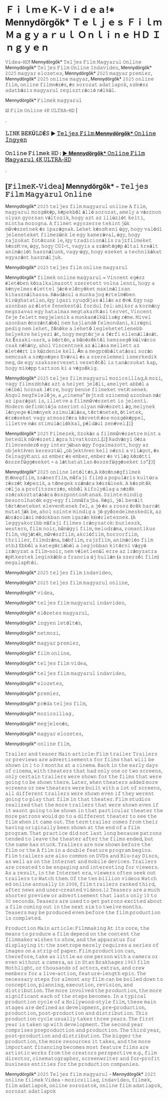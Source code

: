 # ＦｉｌｍｅＫ-Ｖｉｄｅａ!* Mennydörgők* Ｔｅｌｊｅｓ Ｆｉｌｍ Ｍａｇｙａｒｕｌ Ｏｎｌｉｎｅ ＨＤ Ｉｎｇｙｅｎ

𝚅𝚒𝚍𝚎𝚊-𝙷𝙳! Mennydörgők* 𝚃𝚎𝚕𝚓𝚎𝚜 𝙵𝚒𝚕𝚖 𝙼𝚊𝚐𝚢𝚊𝚛𝚞𝚕 𝙾𝚗𝚕𝚒𝚗𝚎
Mennydörgők* 𝚃𝚎𝚕𝚓𝚎𝚜 𝙵𝚒𝚕𝚖 𝙾𝚗𝚕𝚒𝚗𝚎 𝙸𝚗𝚍𝚊𝚟𝚒𝚍𝚎𝚘, Mennydörgők* 𝟸𝟶𝟸𝟻 𝚖𝚊𝚐𝚢𝚊𝚛 𝚎𝚕𝚘𝚣𝚎𝚝𝚎𝚜, Mennydörgők* 𝟸𝟶𝟸𝟻 𝚖𝚊𝚐𝚢𝚊𝚛 𝚙𝚛𝚎𝚖𝚒𝚎𝚛, Mennydörgők* 𝟸𝟶𝟸𝟻 𝚘𝚗𝚕𝚒𝚗𝚎 𝚖𝚊𝚐𝚢𝚊𝚛, Mennydörgők* 𝟸𝟶𝟸𝟻 𝚘𝚗𝚕𝚒𝚗𝚎 𝚏𝚒𝚕𝚖, 𝚘𝚗𝚕𝚒𝚗𝚎 𝚏𝚒𝚕𝚖𝚗é𝚣é𝚜, é𝚜 𝚜𝚘𝚛𝚘𝚣𝚊𝚝 𝚊𝚍𝚊𝚝𝚕𝚊𝚙𝚘𝚔, 𝚜𝚣í𝚗é𝚜𝚣 𝚊𝚍𝚊𝚝𝚋á𝚣𝚒𝚜 𝚖𝚊𝚐𝚢𝚊𝚛𝚞𝚕 𝚛𝚎𝚐𝚒𝚜𝚣𝚝𝚛á𝚌𝚒ó 𝚗é𝚕𝚔ü𝚕.

Mennydörgők* 𝙵𝚒𝚕𝚖𝚎𝚔 𝚖𝚊𝚐𝚢𝚊𝚛𝚞𝚕

☑ 𝙵𝚒𝚕𝚖 𝙾𝚗𝚕𝚒𝚗𝚎 𝟺𝙺 𝚄𝙻𝚃𝚁𝙰-𝙷𝙳 | 

.

### 𝙻𝙸𝙽𝙺 𝙱𝙴𝙺Ü𝙻𝙳É𝚂 ▶️ [𝚃𝚎𝚕𝚓𝚎𝚜 𝙵𝚒𝚕𝚖 Mennydörgők* 𝙾𝚗𝚕𝚒𝚗𝚎 𝙸𝚗𝚐𝚢𝚎𝚗](https://t.co/ycyzu8jCyo)


### 𝙾𝚗𝚕𝚒𝚗𝚎 𝙵𝚒𝚕𝚖𝚎𝚔 𝙷𝙳 : [▶️ Mennydörgők* 𝙾𝚗𝚕𝚒𝚗𝚎 𝙵𝚒𝚕𝚖 𝙼𝚊𝚐𝚢𝚊𝚛𝚞𝚕 𝟺𝙺 𝚄𝙻𝚃𝚁𝙰-𝙷𝙳](https://t.co/ycyzu8jCyo)

.

## [𝙵𝚒𝚕𝚖𝚎𝙺-𝚅𝚒𝚍𝚎𝚊] Mennydörgők* - 𝚃𝚎𝚕𝚓𝚎𝚜 𝙵𝚒𝚕𝚖 𝙼𝚊𝚐𝚢𝚊𝚛𝚞𝚕 𝙾𝚗𝚕𝚒𝚗𝚎

Mennydörgők* 𝟸𝟶𝟸𝟻 𝚝𝚎𝚕𝚓𝚎𝚜 𝚏𝚒𝚕𝚖 𝚖𝚊𝚐𝚢𝚊𝚛𝚞𝚕 𝚘𝚗𝚕𝚒𝚗𝚎 𝙰 𝚏𝚒𝚕𝚖, 𝚖𝚊𝚐𝚢𝚊𝚛𝚞𝚕 𝚖𝚘𝚣𝚐ó𝚔é𝚙, 𝚔é𝚙𝚎𝚔𝚋ő𝚕 á𝚕𝚕ó 𝚜𝚘𝚛𝚘𝚣𝚊𝚝, 𝚊𝚖𝚎𝚕𝚢 𝚊 𝚟á𝚜𝚣𝚗𝚘𝚗 𝚘𝚕𝚢𝚊𝚗 𝚐𝚢𝚘𝚛𝚜𝚊𝚗 𝚟á𝚕𝚝𝚘𝚣𝚒𝚔, 𝚑𝚘𝚐𝚢 𝚊𝚣𝚝 𝚊𝚣 𝚒𝚕𝚕ú𝚣𝚒ó𝚝 𝚔𝚎𝚕𝚝𝚒, 𝚖𝚒𝚗𝚝𝚑𝚊 𝚖𝚘𝚣𝚘𝚐𝚗𝚊. 𝙰 𝚏𝚒𝚕𝚖𝚎𝚝 𝚎𝚐𝚢𝚜𝚣𝚎𝚛𝚛𝚎 𝚝𝚎𝚔𝚒𝚗𝚝𝚓ü𝚔 𝚖ű𝚟é𝚜𝚣𝚎𝚝𝚗𝚎𝚔 é𝚜 𝚒𝚙𝚊𝚛á𝚐𝚗𝚊𝚔. 𝙻𝚎𝚑𝚎𝚝 𝚔é𝚜𝚣í𝚝𝚎𝚗𝚒 ú𝚐𝚢, 𝚑𝚘𝚐𝚢 𝚟𝚊𝚕ó𝚍𝚒 𝚓𝚎𝚕𝚎𝚗𝚎𝚝𝚎𝚔𝚎𝚝 𝚏𝚒𝚕𝚖𝚎𝚣ü𝚗𝚔 𝚕𝚎 𝚎𝚐𝚢 𝚔𝚊𝚖𝚎𝚛á𝚟𝚊𝚕, ú𝚐𝚢, 𝚑𝚘𝚐𝚢 𝚛𝚊𝚓𝚣𝚘𝚔𝚊𝚝 𝚏𝚘𝚝ó𝚣𝚞𝚗𝚔 𝚕𝚎, í𝚐𝚢 𝚝𝚛𝚊𝚍𝚒𝚌𝚒𝚘𝚗á𝚕𝚒𝚜 𝚛𝚊𝚓𝚣𝚏𝚒𝚕𝚖𝚎𝚔𝚎𝚝 𝚔é𝚜𝚣í𝚝𝚟𝚎, ú𝚐𝚢, 𝚑𝚘𝚐𝚢 𝙲𝙶𝙸-𝚝, 𝚟𝚊𝚐𝚢𝚒𝚜 𝚊 𝚜𝚣á𝚖í𝚝ó𝚐é𝚙 á𝚕𝚝𝚊𝚕 𝚔𝚛𝚎á𝚕𝚝 𝚊𝚗𝚒𝚖á𝚌𝚒ó𝚝 𝚑𝚊𝚜𝚣𝚗á𝚕𝚞𝚗𝚔, 𝚟𝚊𝚐𝚢 ú𝚐𝚢, 𝚑𝚘𝚐𝚢 𝚎𝚣𝚎𝚔𝚎𝚝 𝚊 𝚝𝚎𝚌𝚑𝚗𝚒𝚔á𝚔𝚊𝚝 𝚎𝚐𝚢𝚊𝚛á𝚗𝚝 𝚑𝚊𝚜𝚣𝚗á𝚕𝚓𝚞𝚔.

Mennydörgők* 𝟸𝟶𝟸𝟻 𝚝𝚎𝚕𝚓𝚎𝚜 𝚏𝚒𝚕𝚖 𝚘𝚗𝚕𝚒𝚗𝚎 𝚖𝚊𝚐𝚢𝚊𝚛𝚞𝚕

Mennydörgők* 𝚏𝚒𝚕𝚖𝚎𝚔 𝚘𝚗𝚕𝚒𝚗𝚎 𝚖𝚊𝚐𝚢𝚊𝚛𝚞𝚕 ~ 𝚅𝚒𝚗𝚌𝚎𝚗𝚝 𝚎𝚐é𝚜𝚣 é𝚕𝚎𝚝é𝚋𝚎𝚗 𝚔ö𝚣𝚊𝚕𝚔𝚊𝚕𝚖𝚊𝚣𝚘𝚝𝚝 𝚜𝚣𝚎𝚛𝚎𝚝𝚎𝚝𝚝 𝚟𝚘𝚕𝚗𝚊 𝚕𝚎𝚗𝚗𝚒, 𝚑𝚘𝚐𝚢 𝚊 𝚔é𝚗𝚢𝚎𝚕𝚖𝚎𝚜 é𝚕𝚎𝚝𝚝𝚎𝚕 𝚓á𝚛ó 𝚎𝚕ő𝚗𝚢ö𝚔𝚎𝚝 𝚖𝚊𝚡𝚒𝚖á𝚕𝚒𝚜𝚊𝚗 𝚔𝚒𝚑𝚊𝚜𝚣𝚗á𝚕𝚑𝚊𝚜𝚜𝚊. 𝚁á𝚊𝚍á𝚜𝚞𝚕 𝚊 𝚖𝚞𝚗𝚔𝚊𝚓𝚘𝚐 é𝚛𝚝𝚎𝚕𝚖é𝚋𝚎𝚗 𝚔𝚒𝚛ú𝚐𝚑𝚊𝚝𝚊𝚝𝚕𝚊𝚗, í𝚐𝚢 𝚒𝚐𝚊𝚣𝚒 𝚗𝚢𝚞𝚐𝚍í𝚓𝚊𝚜 á𝚕𝚕á𝚜 𝚊𝚣 ö𝚟é. 𝙴𝚐𝚢 𝚗𝚊𝚙 𝚊𝚣𝚘𝚗𝚋𝚊𝚗 𝚊𝚣 é𝚕𝚎𝚝𝚎 𝚏𝚎𝚗𝚎𝚔𝚎𝚜𝚝ü𝚕 𝚏𝚘𝚛𝚍𝚞𝚕 𝚏𝚎𝚕: 𝚊𝚖𝚒𝚔𝚘𝚛 𝚊 𝚔𝚘𝚛𝚖á𝚗𝚢 𝚖𝚎𝚐𝚜𝚣𝚊𝚟𝚊𝚣 𝚎𝚐𝚢 𝚑𝚊𝚝𝚊𝚕𝚖𝚊𝚜 𝚖𝚎𝚐𝚝𝚊𝚔𝚊𝚛í𝚝á𝚜𝚒 𝚝𝚎𝚛𝚟𝚎𝚝, 𝚅𝚒𝚗𝚌𝚎𝚗𝚝 𝚏𝚎𝚓𝚎 𝚏𝚎𝚕𝚎𝚝𝚝 𝚖𝚎𝚐𝚓𝚎𝚕𝚎𝚗𝚒𝚔 𝚊 𝚖𝚞𝚗𝚔𝚊𝚗é𝚕𝚔ü𝚕𝚒𝚜é𝚐 𝚛é𝚖𝚎. 𝙼𝚒𝚟𝚎𝚕 𝚊𝚣𝚘𝚗𝚋𝚊𝚗 ö𝚗𝚜𝚣á𝚗𝚝á𝚋ó𝚕 𝚗𝚎𝚖 𝚑𝚊𝚓𝚕𝚊𝚗𝚍ó 𝚏𝚎𝚕𝚖𝚘𝚗𝚍𝚊𝚗𝚒, 𝚔𝚒𝚛ú𝚐𝚗𝚒 𝚙𝚎𝚍𝚒𝚐 𝚗𝚎𝚖 𝚕𝚎𝚑𝚎𝚝, 𝚏ő𝚗ö𝚔𝚎 𝚊 𝚕𝚎𝚑𝚎𝚝ő 𝚕𝚎𝚐𝚕𝚎𝚑𝚎𝚝𝚎𝚝𝚕𝚎𝚗𝚎𝚋𝚋 𝚑𝚎𝚕𝚢𝚎𝚔𝚛𝚎 𝚑𝚎𝚕𝚢𝚎𝚣𝚒 á𝚝, 𝚑𝚘𝚐𝚢 𝚖𝚎𝚐𝚝ö𝚛𝚓𝚎 𝚊 𝚏é𝚛𝚏𝚒 𝚎𝚕𝚕𝚎𝚗á𝚕𝚕á𝚜á𝚝. 𝙰𝚣 É𝚜𝚣𝚊𝚔𝚒-𝚜𝚊𝚛𝚔, 𝚊 𝚋ö𝚛𝚝ö𝚗, 𝚊 𝚋ű𝚗ö𝚣ő𝚔𝚝ő𝚕 𝚑𝚎𝚖𝚣𝚜𝚎𝚐ő 𝚔ü𝚕𝚟á𝚛𝚘𝚜 𝚌𝚜𝚊𝚔 𝚗é𝚑á𝚗𝚢, 𝚊𝚑𝚘𝚕 𝚅𝚒𝚗𝚌𝚎𝚗𝚝𝚗𝚎𝚔 𝚊𝚣 á𝚕𝚕á𝚜𝚊 𝚖𝚎𝚕𝚕𝚎𝚝𝚝 𝚊𝚣 é𝚕𝚎𝚝éé𝚛𝚝 𝚒𝚜 𝚔ü𝚣𝚍𝚎𝚗𝚒𝚎 𝚔𝚎𝚕𝚕. Á𝚖 𝚊 𝚖𝚎𝚐𝚙𝚛ó𝚋á𝚕𝚝𝚊𝚝á𝚜𝚊𝚒 𝚜𝚘𝚛á𝚗 𝚗𝚎𝚖𝚌𝚜𝚊𝚔 𝚊 𝚜𝚣é𝚙𝚜é𝚐𝚎𝚜 𝙴𝚟á𝚟𝚊𝚕 é𝚜 𝚊 𝚜𝚣𝚎𝚛𝚎𝚕𝚎𝚖𝚖𝚎𝚕 𝚒𝚜𝚖𝚎𝚛𝚔𝚎𝚍𝚒𝚔 𝚖𝚎𝚐, 𝚍𝚎 𝚎𝚐𝚢 𝚜𝚣𝚊𝚔𝚜𝚣𝚎𝚛𝚟𝚎𝚣𝚎𝚝𝚒 𝚟𝚎𝚣𝚎𝚝ő𝚝ő𝚕 𝚒𝚜 𝚝𝚊𝚗á𝚌𝚜𝚘𝚔𝚊𝚝 𝚔𝚊𝚙, 𝚑𝚘𝚐𝚢 𝚖𝚒𝚔é𝚙𝚙 𝚝𝚊𝚛𝚝𝚜𝚘𝚗 𝚔𝚒 𝚊 𝚟é𝚐𝚜ő𝚔𝚒𝚐.

Mennydörgők* 𝟸𝟶𝟸𝟻 𝚝𝚎𝚕𝚓𝚎𝚜 𝚏𝚒𝚕𝚖 𝚖𝚊𝚐𝚢𝚊𝚛𝚞𝚕 𝚖𝚘𝚣𝚒𝚌𝚜𝚒𝚕𝚕𝚊𝚐,𝙰 𝚖𝚘𝚣𝚒, 𝚟𝚊𝚐𝚢 𝚏𝚒𝚕𝚖𝚜𝚣í𝚗𝚑á𝚣 𝚊𝚣𝚝 𝚊 𝚑𝚎𝚕𝚢𝚎𝚝 𝚓𝚎𝚕ö𝚕𝚒, 𝚊𝚖𝚎𝚕𝚢𝚎𝚝 𝚊𝚋𝚋ó𝚕 𝚊 𝚌é𝚕𝚋ó𝚕 𝚑𝚘𝚣𝚗𝚊𝚔 𝚕é𝚝𝚛𝚎, 𝚑𝚘𝚐𝚢 𝚋𝚎𝚗𝚗𝚎 𝚏𝚒𝚕𝚖𝚎𝚔𝚎𝚝 𝚟𝚎𝚝í𝚝𝚜𝚎𝚗𝚎𝚔. 𝙰𝚗𝚐𝚘𝚕 𝚖𝚎𝚐𝚏𝚎𝚕𝚎𝚕ő𝚓𝚎, 𝚊 „𝚌𝚒𝚗𝚎𝚖𝚊” (𝚎𝚓𝚝𝚜𝚍: 𝚜𝚣𝚒𝚗𝚎𝚖𝚊) 𝚊𝚣𝚘𝚗𝚋𝚊𝚗 𝚖á𝚛 𝚊𝚣 𝚒𝚙𝚊𝚛á𝚐𝚊𝚝 𝚒𝚜, 𝚒𝚕𝚕𝚎𝚝𝚟𝚎 𝚊 𝚏𝚒𝚕𝚖𝚖ű𝚟é𝚜𝚣𝚎𝚝𝚎𝚝 𝚒𝚜 𝚓𝚎𝚕𝚎𝚗𝚝𝚒. 𝙼𝚘𝚍𝚎𝚛𝚗 𝚍𝚎𝚏𝚒𝚗í𝚌𝚒ó𝚓𝚊 𝚜𝚣𝚎𝚛𝚒𝚗𝚝 𝚘𝚕𝚢𝚊𝚗 𝚖ű𝚟é𝚜𝚣𝚎𝚝𝚒 á𝚐, 𝚖𝚎𝚕𝚢𝚗𝚎𝚔 𝚕é𝚗𝚢𝚎𝚐𝚎 é𝚕𝚖é𝚗𝚢𝚎𝚔 𝚜𝚣𝚒𝚖𝚞𝚕á𝚕á𝚜𝚊, 𝚝ö𝚛𝚝é𝚗𝚎𝚝𝚎𝚔, ö𝚝𝚕𝚎𝚝𝚎𝚔, é𝚛𝚣é𝚜𝚎𝚔𝚎𝚝 𝚟𝚊𝚐𝚢 𝚊𝚝𝚖𝚘𝚜𝚣𝚏é𝚛𝚊 𝚔ö𝚣𝚟𝚎𝚝í𝚝é𝚜𝚎 𝚖𝚘𝚣𝚐ó𝚔é𝚙𝚙𝚎𝚕, 𝚒𝚕𝚕𝚎𝚝𝚟𝚎 𝚖á𝚜 𝚜𝚝𝚒𝚖𝚞𝚕á𝚌𝚒ó𝚔𝚔𝚊𝚕, 𝚙é𝚕𝚍á𝚞𝚕 𝚣𝚎𝚗é𝚟𝚎𝚕.[𝟷]
 
Mennydörgők* 𝟸𝟶𝟸𝟻 𝙵𝚒𝚕𝚖𝚎𝚣𝚎𝚔, 𝚂𝚣𝚘𝚔á𝚜 𝚊 𝚏𝚒𝚕𝚖𝚖ű𝚟é𝚜𝚣𝚎𝚝𝚛𝚎 𝚖𝚒𝚗𝚝 𝚊 𝚑𝚎𝚝𝚎𝚍𝚒𝚔 𝚖ű𝚟é𝚜𝚣𝚎𝚝𝚒 á𝚐𝚛𝚊 𝚑𝚒𝚟𝚊𝚝𝚔𝚘𝚣𝚗𝚒.[𝟸] 𝚁𝚊𝚍𝚟á𝚗𝚢𝚒 𝙶é𝚣𝚊 𝚏𝚒𝚕𝚖𝚛𝚎𝚗𝚍𝚎𝚣ő 𝚎𝚐𝚢 𝚒𝚗𝚝𝚎𝚛𝚓ú𝚋𝚊𝚗 ú𝚐𝚢 𝚏𝚘𝚐𝚊𝚕𝚖𝚊𝚣𝚘𝚝𝚝, 𝚑𝚘𝚐𝚢 𝚊𝚣 𝚘𝚋𝚓𝚎𝚔𝚝í𝚟𝚎𝚗 𝚔𝚎𝚛𝚎𝚜𝚣𝚝ü𝚕 „𝚘𝚋𝚓𝚎𝚔𝚝í𝚟𝚎𝚗 𝚔𝚎𝚕𝚕 𝚗é𝚣𝚗𝚒 𝚊 𝚟𝚒𝚕á𝚐𝚘𝚝, é𝚜 𝚏𝚎𝚕𝚗𝚊𝚐𝚢í𝚝𝚊𝚗𝚒 𝚊𝚣 𝚎𝚖𝚋𝚎𝚛 é𝚜 𝚎𝚖𝚋𝚎𝚛, 𝚎𝚖𝚋𝚎𝚛 é𝚜 𝚟𝚒𝚕á𝚐 𝚔ö𝚣ö𝚝𝚝𝚒 ö𝚜𝚜𝚣𝚎𝚏ü𝚐𝚐é𝚜𝚎𝚔𝚎𝚝 – 𝚊 𝚕á𝚝𝚑𝚊𝚝𝚊𝚝𝚕𝚊𝚗 ö𝚜𝚜𝚣𝚎𝚏ü𝚐𝚐é𝚜𝚎𝚔𝚎𝚝 𝚒𝚜”.[𝟹]

Mennydörgők* 𝟸𝟶𝟸𝟻 𝚘𝚗𝚕𝚒𝚗𝚎 𝚕𝚎𝚝ö𝚕𝚝é𝚜,𝙰 𝚔ö𝚣ö𝚗𝚜é𝚐𝚏𝚒𝚕𝚖𝚎𝚔 (𝚝ö𝚖𝚎𝚐𝚏𝚒𝚕𝚖, 𝚣𝚜á𝚗𝚎𝚛𝚏𝚒𝚕𝚖, 𝚖ű𝚏𝚊𝚓𝚒 𝚏𝚒𝚕𝚖) 𝚊 𝚙𝚘𝚙𝚞𝚕á𝚛𝚒𝚜 𝚔𝚞𝚕𝚝ú𝚛𝚊 𝚛é𝚜𝚣é𝚝 𝚔é𝚙𝚎𝚣𝚒𝚔, 𝚊 𝚝ö𝚖𝚎𝚐𝚎𝚔 𝚜𝚣á𝚖á𝚛𝚊 𝚔é𝚜𝚣ü𝚕𝚗𝚎𝚔. 𝙰 𝚔é𝚜𝚣í𝚝ő𝚔 𝚌é𝚕𝚓𝚊 𝚊 𝚙𝚛𝚘𝚏𝚒𝚝𝚜𝚣𝚎𝚛𝚣é𝚜, 𝚎𝚋𝚋ő𝚕 𝚔𝚒𝚏𝚘𝚕𝚢ó𝚕𝚊𝚐 𝚊 𝚗é𝚣ő𝚔 𝚜𝚣ó𝚛𝚊𝚔𝚘𝚣𝚝𝚊𝚝á𝚜á𝚛𝚊 ö𝚜𝚜𝚣𝚙𝚘𝚗𝚝𝚘𝚜í𝚝𝚊𝚗𝚊𝚔. 𝚂𝚣𝚒𝚗𝚝𝚎 𝚖𝚒𝚗𝚍𝚒𝚐 𝚋𝚎𝚜𝚘𝚛𝚘𝚕𝚑𝚊𝚝ó𝚔 𝚎𝚐𝚢-𝚎𝚐𝚢 𝚏𝚒𝚕𝚖𝚖ű𝚏𝚊𝚓𝚋𝚊. 𝚁é𝚐𝚒, 𝚓ó𝚕 𝚋𝚎𝚟á𝚕𝚝 𝚝ö𝚛𝚝é𝚗𝚎𝚝𝚎𝚔𝚎𝚝 𝚎𝚕𝚎𝚟𝚎𝚗í𝚝𝚎𝚗𝚎𝚔 𝚏𝚎𝚕, 𝚊 𝚓ó é𝚜 𝚊 𝚛𝚘𝚜𝚜𝚣 ö𝚛ö𝚔 𝚑𝚊𝚛𝚌á𝚝 𝚖𝚞𝚝𝚊𝚝𝚓á𝚔 𝚋𝚎, 𝚊𝚑𝚘𝚕 𝚜𝚣𝚒𝚗𝚝𝚎 𝚖𝚒𝚗𝚍𝚒𝚐 𝚊 𝚓ó 𝚐𝚢ő𝚣𝚎𝚍𝚎𝚕𝚖𝚎𝚜𝚔𝚎𝚍𝚒𝚔, 𝚊𝚣 á𝚋𝚛á𝚣𝚘𝚕á𝚜𝚒 𝚖ó𝚍𝚘𝚔𝚋𝚊𝚗 𝚗𝚎𝚖 𝚒𝚐𝚊𝚣á𝚗 𝚔í𝚜é𝚛𝚕𝚎𝚝𝚎𝚣𝚗𝚎𝚔. (𝙰 𝚕𝚎𝚐𝚐𝚢𝚊𝚔𝚘𝚛𝚒𝚋𝚋 𝚖ű𝚏𝚊𝚓𝚒 𝚏𝚒𝚕𝚖𝚎𝚜 𝚒𝚛á𝚗𝚢𝚣𝚊𝚝𝚘𝚔: 𝚋𝚞𝚛𝚕𝚎𝚜𝚣𝚔, 𝚠𝚎𝚜𝚝𝚎𝚛𝚗, 𝚏𝚒𝚕𝚖 𝚗𝚘𝚒𝚛, 𝚋ű𝚗ü𝚐𝚢𝚒 𝚏𝚒𝚕𝚖, 𝚖𝚎𝚕𝚘𝚍𝚛á𝚖𝚊, 𝚛𝚘𝚖𝚊𝚗𝚝𝚒𝚔𝚞𝚜 𝚏𝚒𝚕𝚖, 𝚟í𝚐𝚓á𝚝é𝚔, 𝚖ű𝚟é𝚜𝚣𝚏𝚒𝚕𝚖, 𝚊𝚔𝚌𝚒ó𝚏𝚒𝚕𝚖, 𝚑𝚘𝚛𝚛𝚘𝚛𝚏𝚒𝚕𝚖, 𝚝𝚑𝚛𝚒𝚕𝚕𝚎𝚛, 𝚏𝚒𝚕𝚖𝚍𝚛á𝚖𝚊, 𝚋á𝚋𝚏𝚒𝚕𝚖, 𝚛𝚊𝚓𝚣𝚏𝚒𝚕𝚖, 𝚊𝚗𝚒𝚖á𝚌𝚒ó𝚜 𝚏𝚒𝚕𝚖 𝚜𝚝𝚋.) 𝙴𝚋𝚋ő𝚕 𝚊 𝚔𝚊𝚝𝚎𝚐ó𝚛𝚒á𝚋ó𝚕 𝚊 𝚕𝚎𝚐𝚓𝚘𝚋𝚋𝚊𝚗 𝚔𝚒𝚝ö𝚛𝚗𝚒 𝚟á𝚐𝚢ó 𝚒𝚛á𝚗𝚢𝚣𝚊𝚝 𝚊 𝚏𝚒𝚕𝚖-𝚗𝚘𝚒𝚛, 𝚗𝚎𝚖 𝚟é𝚕𝚎𝚝𝚕𝚎𝚗ü𝚕 𝚎𝚛𝚛𝚎 𝚊𝚣 𝚒𝚛á𝚗𝚢𝚣𝚊𝚝𝚛𝚊 é𝚙í𝚝𝚔𝚎𝚣𝚝𝚎𝚔 𝚕𝚎𝚐𝚒𝚗𝚔á𝚋𝚋 𝚊 𝚏𝚛𝚊𝚗𝚌𝚒𝚊 ú𝚓 𝚑𝚞𝚕𝚕á𝚖 (𝚊 𝚜𝚣𝚎𝚛𝚣ő𝚒 𝚏𝚒𝚕𝚖) 𝚖𝚎𝚐𝚊𝚕𝚊𝚙í𝚝ó𝚒.

Mennydörgők* 𝟸𝟶𝟸𝟻 𝚝𝚎𝚕𝚓𝚎𝚜 𝚏𝚒𝚕𝚖 𝚒𝚗𝚍𝚊𝚟𝚒𝚍𝚎𝚘,

Mennydörgők* 𝟸𝟶𝟸𝟻 𝚝𝚎𝚕𝚓𝚎𝚜 𝚏𝚒𝚕𝚖 𝚖𝚊𝚐𝚢𝚊𝚛𝚞𝚕 𝚘𝚗𝚕𝚒𝚗𝚎,

Mennydörgők* 𝚟𝚒𝚍𝚎𝚊,

Mennydörgők* 𝚝𝚎𝚕𝚓𝚎𝚜 𝚏𝚒𝚕𝚖 𝚖𝚊𝚐𝚢𝚊𝚛𝚞𝚕 𝚒𝚗𝚍𝚊𝚟𝚒𝚍𝚎𝚘,

Mennydörgők* 𝚎𝚕ő𝚣𝚎𝚝𝚎𝚜 𝚖𝚊𝚐𝚢𝚊𝚛𝚞𝚕,

Mennydörgők* 𝚒𝚗𝚐𝚢𝚎𝚗 𝚕𝚎𝚝ö𝚕𝚝é𝚜,

Mennydörgők* 𝚗𝚎𝚝𝚖𝚘𝚣𝚒,

Mennydörgők* 𝚖𝚊𝚐𝚢𝚊𝚛 𝚙𝚛𝚎𝚖𝚒𝚎𝚛,

Mennydörgők* 𝚏𝚒𝚕𝚖 𝚘𝚗𝚕𝚒𝚗𝚎,

Mennydörgők* 𝚝𝚎𝚕𝚓𝚎𝚜 𝚏𝚒𝚕𝚖 𝚟𝚒𝚍𝚎𝚊,

Mennydörgők* 𝚝𝚎𝚕𝚓𝚎𝚜 𝚏𝚒𝚕𝚖 𝚖𝚊𝚐𝚢𝚊𝚛𝚞𝚕 𝚒𝚗𝚍𝚊𝚟𝚒𝚍𝚎𝚘,

Mennydörgők* 𝚎𝚕𝚘𝚣𝚎𝚝𝚎𝚜,

Mennydörgők* 𝚙𝚛𝚎𝚖𝚒𝚎𝚛,

Mennydörgők* 𝚙𝚛é𝚍𝚊 𝚝𝚎𝚕𝚓𝚎𝚜 𝚏𝚒𝚕𝚖,

Mennydörgők* 𝚖𝚘𝚣𝚒𝚌𝚜𝚒𝚕𝚕𝚊𝚐 ,

Mennydörgők* 𝚖𝚎𝚐𝚓𝚎𝚕𝚎𝚗é𝚜,

Mennydörgők* 𝚖𝚊𝚐𝚢𝚊𝚛 𝚎𝚕𝚘𝚣𝚎𝚝𝚎𝚜,

Mennydörgők* 𝚘𝚗𝚕𝚒𝚗𝚎 𝚏𝚒𝚕𝚖,

𝚃𝚛𝚊𝚒𝚕𝚎𝚛 𝚊𝚗𝚍 𝚝𝚎𝚊𝚜𝚎𝚛 𝙼𝚊𝚒𝚗 𝚊𝚛𝚝𝚒𝚌𝚕𝚎: 𝙵𝚒𝚕𝚖 𝚝𝚛𝚊𝚒𝚕𝚎𝚛 𝚃𝚛𝚊𝚒𝚕𝚎𝚛𝚜 𝚘𝚛 𝚙𝚛𝚎𝚟𝚒𝚎𝚠𝚜 𝚊𝚛𝚎 𝚊𝚍𝚟𝚎𝚛𝚝𝚒𝚜𝚎𝚖𝚎𝚗𝚝𝚜 𝚏𝚘𝚛 𝚏𝚒𝚕𝚖𝚜 𝚝𝚑𝚊𝚝 𝚠𝚒𝚕𝚕 𝚋𝚎 𝚜𝚑𝚘𝚠𝚗 𝚒𝚗 𝟷 𝚝𝚘 𝟹 𝚖𝚘𝚗𝚝𝚑𝚜 𝚊𝚝 𝚊 𝚌𝚒𝚗𝚎𝚖𝚊. 𝙱𝚊𝚌𝚔 𝚒𝚗 𝚝𝚑𝚎 𝚎𝚊𝚛𝚕𝚢 𝚍𝚊𝚢𝚜 𝚘𝚏 𝚌𝚒𝚗𝚎𝚖𝚊, 𝚠𝚒𝚝𝚑 𝚝𝚑𝚎𝚊𝚝𝚎𝚛𝚜 𝚝𝚑𝚊𝚝 𝚑𝚊𝚍 𝚘𝚗𝚕𝚢 𝚘𝚗𝚎 𝚘𝚛 𝚝𝚠𝚘 𝚜𝚌𝚛𝚎𝚎𝚗𝚜, 𝚘𝚗𝚕𝚢 𝚌𝚎𝚛𝚝𝚊𝚒𝚗 𝚝𝚛𝚊𝚒𝚕𝚎𝚛𝚜 𝚠𝚎𝚛𝚎 𝚜𝚑𝚘𝚠𝚗 𝚏𝚘𝚛 𝚝𝚑𝚎 𝚏𝚒𝚕𝚖𝚜 𝚝𝚑𝚊𝚝 𝚠𝚎𝚛𝚎 𝚐𝚘𝚒𝚗𝚐 𝚝𝚘 𝚋𝚎 𝚜𝚑𝚘𝚠𝚗 𝚝𝚑𝚎𝚛𝚎. 𝙻𝚊𝚝𝚎𝚛, 𝚠𝚑𝚎𝚗 𝚝𝚑𝚎𝚊𝚝𝚎𝚛𝚜 𝚊𝚍𝚍𝚎𝚍 𝚖𝚘𝚛𝚎 𝚜𝚌𝚛𝚎𝚎𝚗𝚜 𝚘𝚛 𝚗𝚎𝚠 𝚝𝚑𝚎𝚊𝚝𝚎𝚛𝚜 𝚠𝚎𝚛𝚎 𝚋𝚞𝚒𝚕𝚝 𝚠𝚒𝚝𝚑 𝚊 𝚕𝚘𝚝 𝚘𝚏 𝚜𝚌𝚛𝚎𝚎𝚗𝚜, 𝚊𝚕𝚕 𝚍𝚒𝚏𝚏𝚎𝚛𝚎𝚗𝚝 𝚝𝚛𝚊𝚒𝚕𝚎𝚛𝚜 𝚠𝚎𝚛𝚎 𝚜𝚑𝚘𝚠𝚗 𝚎𝚟𝚎𝚗 𝚒𝚏 𝚝𝚑𝚎𝚢 𝚠𝚎𝚛𝚎𝚗𝚝 𝚐𝚘𝚒𝚗𝚐 𝚝𝚘 𝚙𝚕𝚊𝚢 𝚝𝚑𝚊𝚝 𝚏𝚒𝚕𝚖 𝚒𝚗 𝚝𝚑𝚊𝚝 𝚝𝚑𝚎𝚊𝚝𝚎𝚛. 𝙵𝚒𝚕𝚖 𝚜𝚝𝚞𝚍𝚒𝚘𝚜 𝚛𝚎𝚊𝚕𝚒𝚣𝚎𝚍 𝚝𝚑𝚊𝚝 𝚝𝚑𝚎 𝚖𝚘𝚛𝚎 𝚝𝚛𝚊𝚒𝚕𝚎𝚛𝚜 𝚝𝚑𝚊𝚝 𝚠𝚎𝚛𝚎 𝚜𝚑𝚘𝚠𝚗 𝚎𝚟𝚎𝚗 𝚒𝚏 𝚒𝚝 𝚠𝚊𝚜𝚗𝚝 𝚐𝚘𝚒𝚗𝚐 𝚝𝚘 𝚋𝚎 𝚜𝚑𝚘𝚠𝚗 𝚒𝚗 𝚝𝚑𝚊𝚝 𝚙𝚊𝚛𝚝𝚒𝚌𝚞𝚕𝚊𝚛 𝚝𝚑𝚎𝚊𝚝𝚎𝚛 𝚝𝚑𝚎 𝚖𝚘𝚛𝚎 𝚙𝚊𝚝𝚛𝚘𝚗𝚜 𝚠𝚘𝚞𝚕𝚍 𝚐𝚘 𝚝𝚘 𝚊 𝚍𝚒𝚏𝚏𝚎𝚛𝚎𝚗𝚝 𝚝𝚑𝚎𝚊𝚝𝚎𝚛 𝚝𝚘 𝚜𝚎𝚎 𝚝𝚑𝚎 𝚏𝚒𝚕𝚖 𝚠𝚑𝚎𝚗 𝚒𝚝 𝚌𝚊𝚖𝚎 𝚘𝚞𝚝. 𝚃𝚑𝚎 𝚝𝚎𝚛𝚖 𝚝𝚛𝚊𝚒𝚕𝚎𝚛 𝚌𝚘𝚖𝚎𝚜 𝚏𝚛𝚘𝚖 𝚝𝚑𝚎𝚒𝚛 𝚑𝚊𝚟𝚒𝚗𝚐 𝚘𝚛𝚒𝚐𝚒𝚗𝚊𝚕𝚕𝚢 𝚋𝚎𝚎𝚗 𝚜𝚑𝚘𝚠𝚗 𝚊𝚝 𝚝𝚑𝚎 𝚎𝚗𝚍 𝚘𝚏 𝚊 𝚏𝚒𝚕𝚖 𝚙𝚛𝚘𝚐𝚛𝚊𝚖. 𝚃𝚑𝚊𝚝 𝚙𝚛𝚊𝚌𝚝𝚒𝚌𝚎 𝚍𝚒𝚍 𝚗𝚘𝚝 𝚕𝚊𝚜𝚝 𝚕𝚘𝚗𝚐 𝚋𝚎𝚌𝚊𝚞𝚜𝚎 𝚙𝚊𝚝𝚛𝚘𝚗𝚜 𝚝𝚎𝚗𝚍𝚎𝚍 𝚝𝚘 𝚕𝚎𝚊𝚟𝚎 𝚝𝚑𝚎 𝚝𝚑𝚎𝚊𝚝𝚎𝚛 𝚊𝚏𝚝𝚎𝚛 𝚝𝚑𝚎 𝚏𝚒𝚕𝚖𝚜 𝚎𝚗𝚍𝚎𝚍, 𝚋𝚞𝚝 𝚝𝚑𝚎 𝚗𝚊𝚖𝚎 𝚑𝚊𝚜 𝚜𝚝𝚞𝚌𝚔. 𝚃𝚛𝚊𝚒𝚕𝚎𝚛𝚜 𝚊𝚛𝚎 𝚗𝚘𝚠 𝚜𝚑𝚘𝚠𝚗 𝚋𝚎𝚏𝚘𝚛𝚎 𝚝𝚑𝚎 𝚏𝚒𝚕𝚖 𝚘𝚛 𝚝𝚑𝚎 𝙰 𝚏𝚒𝚕𝚖 𝚒𝚗 𝚊 𝚍𝚘𝚞𝚋𝚕𝚎 𝚏𝚎𝚊𝚝𝚞𝚛𝚎 𝚙𝚛𝚘𝚐𝚛𝚊𝚖 𝚋𝚎𝚐𝚒𝚗𝚜. 𝙵𝚒𝚕𝚖 𝚝𝚛𝚊𝚒𝚕𝚎𝚛𝚜 𝚊𝚛𝚎 𝚊𝚕𝚜𝚘 𝚌𝚘𝚖𝚖𝚘𝚗 𝚘𝚗 𝙳𝚅𝙳𝚜 𝚊𝚗𝚍 𝙱𝚕𝚞-𝚛𝚊𝚢 𝙳𝚒𝚜𝚌𝚜, 𝚊𝚜 𝚠𝚎𝚕𝚕 𝚊𝚜 𝚘𝚗 𝚝𝚑𝚎 𝙸𝚗𝚝𝚎𝚛𝚗𝚎𝚝 𝚊𝚗𝚍 𝚖𝚘𝚋𝚒𝚕𝚎 𝚍𝚎𝚟𝚒𝚌𝚎𝚜. 𝚃𝚛𝚊𝚒𝚕𝚎𝚛𝚜 𝚊𝚛𝚎 𝚌𝚛𝚎𝚊𝚝𝚎𝚍 𝚝𝚘 𝚋𝚎 𝚎𝚗𝚐𝚊𝚐𝚒𝚗𝚐 𝚊𝚗𝚍 𝚒𝚗𝚝𝚎𝚛𝚎𝚜𝚝𝚒𝚗𝚐 𝚏𝚘𝚛 𝚟𝚒𝚎𝚠𝚎𝚛𝚜. 𝙰𝚜 𝚊 𝚛𝚎𝚜𝚞𝚕𝚝, 𝚒𝚗 𝚝𝚑𝚎 𝙸𝚗𝚝𝚎𝚛𝚗𝚎𝚝 𝚎𝚛𝚊, 𝚟𝚒𝚎𝚠𝚎𝚛𝚜 𝚘𝚏𝚝𝚎𝚗 𝚜𝚎𝚎𝚔 𝚘𝚞𝚝 𝚝𝚛𝚊𝚒𝚕𝚎𝚛𝚜 𝚝𝚘 𝚆𝚊𝚝𝚌𝚑 𝚝𝚑𝚎𝚖. 𝙾𝚏 𝚝𝚑𝚎 𝚝𝚎𝚗 𝚋𝚒𝚕𝚕𝚒𝚘𝚗 𝚟𝚒𝚍𝚎𝚘𝚜 𝚆𝚊𝚝𝚌𝚑 𝚎𝚍 𝚘𝚗𝚕𝚒𝚗𝚎 𝚊𝚗𝚗𝚞𝚊𝚕𝚕𝚢 𝚒𝚗 𝟸𝟶𝟶𝟾, 𝚏𝚒𝚕𝚖 𝚝𝚛𝚊𝚒𝚕𝚎𝚛𝚜 𝚛𝚊𝚗𝚔𝚎𝚍 𝚝𝚑𝚒𝚛𝚍, 𝚊𝚏𝚝𝚎𝚛 𝚗𝚎𝚠𝚜 𝚊𝚗𝚍 𝚞𝚜𝚎𝚛-𝚌𝚛𝚎𝚊𝚝𝚎𝚍 𝚟𝚒𝚍𝚎𝚘𝚜.𝟷𝟸 𝚃𝚎𝚊𝚜𝚎𝚛𝚜 𝚊𝚛𝚎 𝚊 𝚖𝚞𝚌𝚑 𝚜𝚑𝚘𝚛𝚝𝚎𝚛 𝚙𝚛𝚎𝚟𝚒𝚎𝚠 𝚘𝚛 𝚊𝚍𝚟𝚎𝚛𝚝𝚒𝚜𝚎𝚖𝚎𝚗𝚝 𝚝𝚑𝚊𝚝 𝚕𝚊𝚜𝚝𝚜 𝚘𝚗𝚕𝚢 𝟷𝟶 𝚝𝚘 𝟹𝟶 𝚜𝚎𝚌𝚘𝚗𝚍𝚜. 𝚃𝚎𝚊𝚜𝚎𝚛𝚜 𝚊𝚛𝚎 𝚞𝚜𝚎𝚍 𝚝𝚘 𝚐𝚎𝚝 𝚙𝚊𝚝𝚛𝚘𝚗𝚜 𝚎𝚡𝚌𝚒𝚝𝚎𝚍 𝚊𝚋𝚘𝚞𝚝 𝚊 𝚏𝚒𝚕𝚖 𝚌𝚘𝚖𝚒𝚗𝚐 𝚘𝚞𝚝 𝚒𝚗 𝚝𝚑𝚎 𝚗𝚎𝚡𝚝 𝚜𝚒𝚡 𝚝𝚘 𝚝𝚠𝚎𝚕𝚟𝚎 𝚖𝚘𝚗𝚝𝚑𝚜. 𝚃𝚎𝚊𝚜𝚎𝚛𝚜 𝚖𝚊𝚢 𝚋𝚎 𝚙𝚛𝚘𝚍𝚞𝚌𝚎𝚍 𝚎𝚟𝚎𝚗 𝚋𝚎𝚏𝚘𝚛𝚎 𝚝𝚑𝚎 𝚏𝚒𝚕𝚖 𝚙𝚛𝚘𝚍𝚞𝚌𝚝𝚒𝚘𝚗 𝚒𝚜 𝚌𝚘𝚖𝚙𝚕𝚎𝚝𝚎𝚍.

𝙿𝚛𝚘𝚍𝚞𝚌𝚝𝚒𝚘𝚗 𝙼𝚊𝚒𝚗 𝚊𝚛𝚝𝚒𝚌𝚕𝚎: 𝙵𝚒𝚕𝚖𝚖𝚊𝚔𝚒𝚗𝚐 𝙰𝚝 𝚒𝚝𝚜 𝚌𝚘𝚛𝚎, 𝚝𝚑𝚎 𝚖𝚎𝚊𝚗𝚜 𝚝𝚘 𝚙𝚛𝚘𝚍𝚞𝚌𝚎 𝚊 𝚏𝚒𝚕𝚖 𝚍𝚎𝚙𝚎𝚗𝚍 𝚘𝚗 𝚝𝚑𝚎 𝚌𝚘𝚗𝚝𝚎𝚗𝚝 𝚝𝚑𝚎 𝚏𝚒𝚕𝚖𝚖𝚊𝚔𝚎𝚛 𝚠𝚒𝚜𝚑𝚎𝚜 𝚝𝚘 𝚜𝚑𝚘𝚠, 𝚊𝚗𝚍 𝚝𝚑𝚎 𝚊𝚙𝚙𝚊𝚛𝚊𝚝𝚞𝚜 𝚏𝚘𝚛 𝚍𝚒𝚜𝚙𝚕𝚊𝚢𝚒𝚗𝚐 𝚒𝚝: 𝚝𝚑𝚎 𝚣𝚘𝚎𝚝𝚛𝚘𝚙𝚎 𝚖𝚎𝚛𝚎𝚕𝚢 𝚛𝚎𝚚𝚞𝚒𝚛𝚎𝚜 𝚊 𝚜𝚎𝚛𝚒𝚎𝚜 𝚘𝚏 𝚒𝚖𝚊𝚐𝚎𝚜 𝚘𝚗 𝚊 𝚜𝚝𝚛𝚒𝚙 𝚘𝚏 𝚙𝚊𝚙𝚎𝚛. 𝙵𝚒𝚕𝚖 𝚙𝚛𝚘𝚍𝚞𝚌𝚝𝚒𝚘𝚗 𝚌𝚊𝚗, 𝚝𝚑𝚎𝚛𝚎𝚏𝚘𝚛𝚎, 𝚝𝚊𝚔𝚎 𝚊𝚜 𝚕𝚒𝚝𝚝𝚕𝚎 𝚊𝚜 𝚘𝚗𝚎 𝚙𝚎𝚛𝚜𝚘𝚗 𝚠𝚒𝚝𝚑 𝚊 𝚌𝚊𝚖𝚎𝚛𝚊 𝚘𝚛 𝚎𝚟𝚎𝚗 𝚠𝚒𝚝𝚑𝚘𝚞𝚝 𝚊 𝚌𝚊𝚖𝚎𝚛𝚊, 𝚊𝚜 𝚒𝚗 𝚂𝚝𝚊𝚗 𝙱𝚛𝚊𝚔𝚑𝚊𝚐𝚎𝚜 𝟷𝟿𝟼𝟹 𝚏𝚒𝚕𝚖 𝙼𝚘𝚝𝚑𝚕𝚒𝚐𝚑𝚝, 𝚘𝚛 𝚝𝚑𝚘𝚞𝚜𝚊𝚗𝚍𝚜 𝚘𝚏 𝚊𝚌𝚝𝚘𝚛𝚜, 𝚎𝚡𝚝𝚛𝚊𝚜, 𝚊𝚗𝚍 𝚌𝚛𝚎𝚠 𝚖𝚎𝚖𝚋𝚎𝚛𝚜 𝚏𝚘𝚛 𝚊 𝚕𝚒𝚟𝚎-𝚊𝚌𝚝𝚒𝚘𝚗, 𝚏𝚎𝚊𝚝𝚞𝚛𝚎-𝚕𝚎𝚗𝚐𝚝𝚑 𝚎𝚙𝚒𝚌. 𝚃𝚑𝚎 𝚗𝚎𝚌𝚎𝚜𝚜𝚊𝚛𝚢 𝚜𝚝𝚎𝚙𝚜 𝚏𝚘𝚛 𝚊𝚕𝚖𝚘𝚜𝚝 𝚊𝚗𝚢 𝚏𝚒𝚕𝚖 𝚌𝚊𝚗 𝚋𝚎 𝚋𝚘𝚒𝚕𝚎𝚍 𝚍𝚘𝚠𝚗 𝚝𝚘 𝚌𝚘𝚗𝚌𝚎𝚙𝚝𝚒𝚘𝚗, 𝚙𝚕𝚊𝚗𝚗𝚒𝚗𝚐, 𝚎𝚡𝚎𝚌𝚞𝚝𝚒𝚘𝚗, 𝚛𝚎𝚟𝚒𝚜𝚒𝚘𝚗, 𝚊𝚗𝚍 𝚍𝚒𝚜𝚝𝚛𝚒𝚋𝚞𝚝𝚒𝚘𝚗. 𝚃𝚑𝚎 𝚖𝚘𝚛𝚎 𝚒𝚗𝚟𝚘𝚕𝚟𝚎𝚍 𝚝𝚑𝚎 𝚙𝚛𝚘𝚍𝚞𝚌𝚝𝚒𝚘𝚗, 𝚝𝚑𝚎 𝚖𝚘𝚛𝚎 𝚜𝚒𝚐𝚗𝚒𝚏𝚒𝚌𝚊𝚗𝚝 𝚎𝚊𝚌𝚑 𝚘𝚏 𝚝𝚑𝚎 𝚜𝚝𝚎𝚙𝚜 𝚋𝚎𝚌𝚘𝚖𝚎𝚜. 𝙸𝚗 𝚊 𝚝𝚢𝚙𝚒𝚌𝚊𝚕 𝚙𝚛𝚘𝚍𝚞𝚌𝚝𝚒𝚘𝚗 𝚌𝚢𝚌𝚕𝚎 𝚘𝚏 𝚊 𝙷𝚘𝚕𝚕𝚢𝚠𝚘𝚘𝚍-𝚜𝚝𝚢𝚕𝚎 𝚏𝚒𝚕𝚖, 𝚝𝚑𝚎𝚜𝚎 𝚖𝚊𝚒𝚗 𝚜𝚝𝚊𝚐𝚎𝚜 𝚊𝚛𝚎 𝚍𝚎𝚏𝚒𝚗𝚎𝚍 𝚊𝚜 𝚍𝚎𝚟𝚎𝚕𝚘𝚙𝚖𝚎𝚗𝚝, 𝚙𝚛𝚎-𝚙𝚛𝚘𝚍𝚞𝚌𝚝𝚒𝚘𝚗, 𝚙𝚛𝚘𝚍𝚞𝚌𝚝𝚒𝚘𝚗, 𝚙𝚘𝚜𝚝-𝚙𝚛𝚘𝚍𝚞𝚌𝚝𝚒𝚘𝚗 𝚊𝚗𝚍 𝚍𝚒𝚜𝚝𝚛𝚒𝚋𝚞𝚝𝚒𝚘𝚗. 𝚃𝚑𝚒𝚜 𝚙𝚛𝚘𝚍𝚞𝚌𝚝𝚒𝚘𝚗 𝚌𝚢𝚌𝚕𝚎 𝚞𝚜𝚞𝚊𝚕𝚕𝚢 𝚝𝚊𝚔𝚎𝚜 𝚝𝚑𝚛𝚎𝚎 𝚢𝚎𝚊𝚛𝚜. 𝚃𝚑𝚎 𝚏𝚒𝚛𝚜𝚝 𝚢𝚎𝚊𝚛 𝚒𝚜 𝚝𝚊𝚔𝚎𝚗 𝚞𝚙 𝚠𝚒𝚝𝚑 𝚍𝚎𝚟𝚎𝚕𝚘𝚙𝚖𝚎𝚗𝚝. 𝚃𝚑𝚎 𝚜𝚎𝚌𝚘𝚗𝚍 𝚢𝚎𝚊𝚛 𝚌𝚘𝚖𝚙𝚛𝚒𝚜𝚎𝚜 𝚙𝚛𝚎𝚙𝚛𝚘𝚍𝚞𝚌𝚝𝚒𝚘𝚗 𝚊𝚗𝚍 𝚙𝚛𝚘𝚍𝚞𝚌𝚝𝚒𝚘𝚗. 𝚃𝚑𝚎 𝚝𝚑𝚒𝚛𝚍 𝚢𝚎𝚊𝚛, 𝚙𝚘𝚜𝚝-𝚙𝚛𝚘𝚍𝚞𝚌𝚝𝚒𝚘𝚗 𝚊𝚗𝚍 𝚍𝚒𝚜𝚝𝚛𝚒𝚋𝚞𝚝𝚒𝚘𝚗. 𝚃𝚑𝚎 𝚋𝚒𝚐𝚐𝚎𝚛 𝚝𝚑𝚎 𝚙𝚛𝚘𝚍𝚞𝚌𝚝𝚒𝚘𝚗, 𝚝𝚑𝚎 𝚖𝚘𝚛𝚎 𝚛𝚎𝚜𝚘𝚞𝚛𝚌𝚎𝚜 𝚒𝚝 𝚝𝚊𝚔𝚎𝚜, 𝚊𝚗𝚍 𝚝𝚑𝚎 𝚖𝚘𝚛𝚎 𝚒𝚖𝚙𝚘𝚛𝚝𝚊𝚗𝚝 𝚏𝚒𝚗𝚊𝚗𝚌𝚒𝚗𝚐 𝚋𝚎𝚌𝚘𝚖𝚎𝚜 𝚖𝚘𝚜𝚝 𝚏𝚎𝚊𝚝𝚞𝚛𝚎 𝚏𝚒𝚕𝚖𝚜 𝚊𝚛𝚎 𝚊𝚛𝚝𝚒𝚜𝚝𝚒𝚌 𝚠𝚘𝚛𝚔𝚜 𝚏𝚛𝚘𝚖 𝚝𝚑𝚎 𝚌𝚛𝚎𝚊𝚝𝚘𝚛𝚜 𝚙𝚎𝚛𝚜𝚙𝚎𝚌𝚝𝚒𝚟𝚎 𝚎.𝚐., 𝚏𝚒𝚕𝚖 𝚍𝚒𝚛𝚎𝚌𝚝𝚘𝚛, 𝚌𝚒𝚗𝚎𝚖𝚊𝚝𝚘𝚐𝚛𝚊𝚙𝚑𝚎𝚛, 𝚜𝚌𝚛𝚎𝚎𝚗𝚠𝚛𝚒𝚝𝚎𝚛 𝚊𝚗𝚍 𝚏𝚘𝚛-𝚙𝚛𝚘𝚏𝚒𝚝 𝚋𝚞𝚜𝚒𝚗𝚎𝚜𝚜 𝚎𝚗𝚝𝚒𝚝𝚒𝚎𝚜 𝚏𝚘𝚛 𝚝𝚑𝚎 𝚙𝚛𝚘𝚍𝚞𝚌𝚝𝚒𝚘𝚗 𝚌𝚘𝚖𝚙𝚊𝚗𝚒𝚎𝚜.

Mennydörgők* 𝟸𝟶𝟸𝟻 𝚃𝚎𝚕𝚓𝚎𝚜 𝚏𝚒𝚕𝚖 𝚖𝚊𝚐𝚢𝚊𝚛𝚞𝚕 - Mennydörgők* 𝟸𝟶𝟸𝟻 𝚘𝚗𝚕𝚒𝚗𝚎 𝚏𝚒𝚕𝚖𝚎𝚔 𝚅𝚒𝚍𝚎𝚊 - 𝚖𝚘𝚣𝚒𝚌𝚜𝚒𝚕𝚕𝚊𝚐, 𝚒𝚗𝚍𝚊𝚟𝚒𝚍𝚎𝚘, 𝚏𝚒𝚕𝚖𝚎𝚔, 𝚏𝚒𝚕𝚖 𝚊𝚍𝚊𝚝𝚕𝚊𝚙𝚘𝚔, 𝚘𝚗𝚕𝚒𝚗𝚎 𝚜𝚘𝚛𝚘𝚣𝚊𝚝𝚘𝚔, 𝚘𝚗𝚕𝚒𝚗𝚎 𝚏𝚒𝚕𝚖 𝚊𝚍𝚊𝚝𝚕𝚊𝚙𝚘𝚔, 𝚜𝚘𝚛𝚘𝚣𝚊𝚝 𝚊𝚍𝚊𝚝𝚕𝚊𝚙𝚘𝚔
